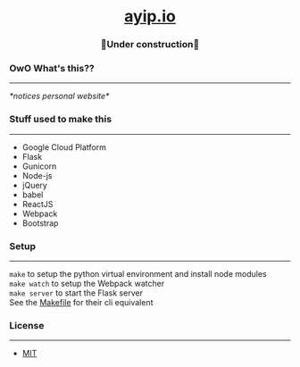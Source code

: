 <h1 align="center"><a href="https://ayip.io">ayip.io</a></h1>
<h3 align="center">🚧Under construction🚧</h3>

### OwO What's this??
---
*\*notices personal website\**  
### Stuff used to make this
---
* Google Cloud Platform
* Flask
* Gunicorn
* Node-js
* jQuery
* babel
* ReactJS
* Webpack
* Bootstrap
### Setup
---
`make` to setup the python virtual environment and install node modules  
`make watch` to setup the Webpack watcher  
`make server` to start the Flask server  
See the [Makefile](Makefile) for their cli equivalent 
### License
---
* [MIT](LICENSE)
